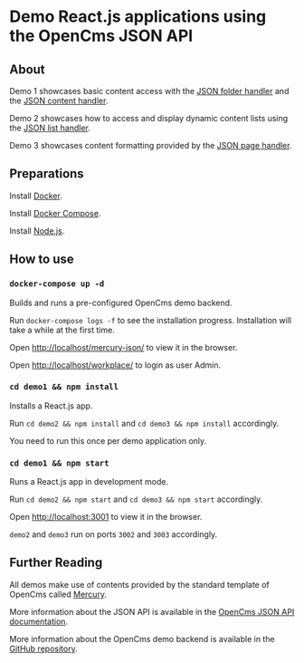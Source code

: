 

# Demo React.js applications using the OpenCms JSON API

## About

Demo 1 showcases basic content access with the [JSON folder handler](https://documentation.opencms.org/opencms-documentation/more-opencms-features/headless-json-api/#the-folder-handler) and the [JSON content handler](https://documentation.opencms.org/opencms-documentation/more-opencms-features/headless-json-api/#the-content-handler).

Demo 2 showcases how to access and display dynamic content lists using the [JSON list handler](https://documentation.opencms.org/opencms-documentation/more-opencms-features/headless-json-api/#the-list-handler).

Demo 3 showcases content formatting provided by the [JSON page handler](https://documentation.opencms.org/opencms-documentation/more-opencms-features/headless-json-api/#the-page-handler).

## Preparations

Install [Docker](https://docs.docker.com/get-docker/).

Install [Docker Compose](https://docs.docker.com/compose/install/).

Install [Node.js](https://nodejs.org/en/download/).

## How to use

### `docker-compose up -d`

Builds and runs a pre-configured OpenCms demo backend.

Run `docker-compose logs -f` to see the installation progress. Installation will take a while at the first time.

Open [http://localhost/mercury-json/](http://localhost) to view it in the browser.

Open [http://localhost/workplace/](http://localhost) to login as user Admin.

### `cd demo1 && npm install`

Installs a React.js app.

Run `cd demo2 && npm install` and `cd demo3 && npm install` accordingly.

You need to run this once per demo application only.

### `cd demo1 && npm start`

Runs a React.js app in development mode.

Run `cd demo2 && npm start` and `cd demo3 && npm start` accordingly.

Open [http://localhost:3001](http://localhost:3001) to view it in the browser.

`demo2` and `demo3` run on ports `3002` and `3003` accordingly.

## Further Reading

All demos make use of contents provided by the standard template of OpenCms called [Mercury](https://github.com/alkacon/mercury-template).

More information about the JSON API is available in the [OpenCms JSON API documentation](https://documentation.opencms.org/opencms-documentation/more-opencms-features/headless-json-api/).

More information about the OpenCms demo backend is available in the [GitHub repository](https://github.com/alkacon/opencms-docker).
